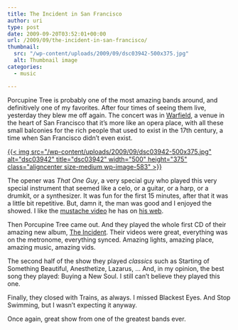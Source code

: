 ```yaml
---
title: The Incident in San Francisco
author: uri
type: post
date: 2009-09-20T03:52:01+00:00
url: /2009/09/the-incident-in-san-francisco/
thumbnail:
  src: "/wp-content/uploads/2009/09/dsc03942-500x375.jpg"
  alt: Thumbnail image
categories:
  - music

---
```

Porcupine Tree is probably one of the most amazing bands around, and definitively one of my favorites. After four times of seeing them live, yesterday they blew me off again. The concert was in [Warfield][1], a venue in the heart of San Francisco that it&#8217;s more like an opera place, with all these small balconies for the rich people that used to exist in the 17th century, a time when San Francisco didn&#8217;t even exist.

[{{< img src="/wp-content/uploads/2009/09/dsc03942-500x375.jpg" alt="dsc03942" title="dsc03942" width="500" height="375" class="aligncenter size-medium wp-image-583" >}}][2]

The opener was _That One Guy_, a very special guy who played this very special instrument that seemed like a celo, or a guitar, or a harp, or a drumkit, or a synthesizer. It was fun for the first 15 minutes, after that it was a little bit repetitive. But, damn it, the man was good and I enjoyed the showed. I like the [mustache video][3] he has on [his web][4].

Then Porcupine Tree came out. And they played the whole first CD of their amazing new album, [The Incident][5]. Their videos were great, everything was on the metronome, everything synced. Amazing lights, amazing place, amazing music, amazing vids.

The second half of the show they played _classics_ such as Starting of Something Beautiful, Anesthetize, Lazarus, &#8230; And, in my opinion, the best song they played: Buying a New Soul. I still can&#8217;t believe they played this one.

Finally, they closed with Trains, as always. I missed Blackest Eyes. And Stop Swimming, but I wasn&#8217;t expecting it anyway.

Once again, great show from one of the greatest bands ever.

 [1]: http://maps.google.com/maps?f=q&source=s_q&hl=en&geocode=&q=Warfield,+San+Francisco&sll=37.440221,-122.163299&sspn=0.089002,0.135269&ie=UTF8&ll=37.78374,-122.414474&spn=0.177183,0.270538&t=h&z=12&iwloc=A
 [2]: /wp-content/uploads/2009/09/dsc03942.jpg
 [3]: http://www.youtube.com/watch?v=0XHt32UVqLk&feature=player_embedded
 [4]: http://that1guy.com/
 [5]: http://en.wikipedia.org/wiki/The_Incident_%28album%29